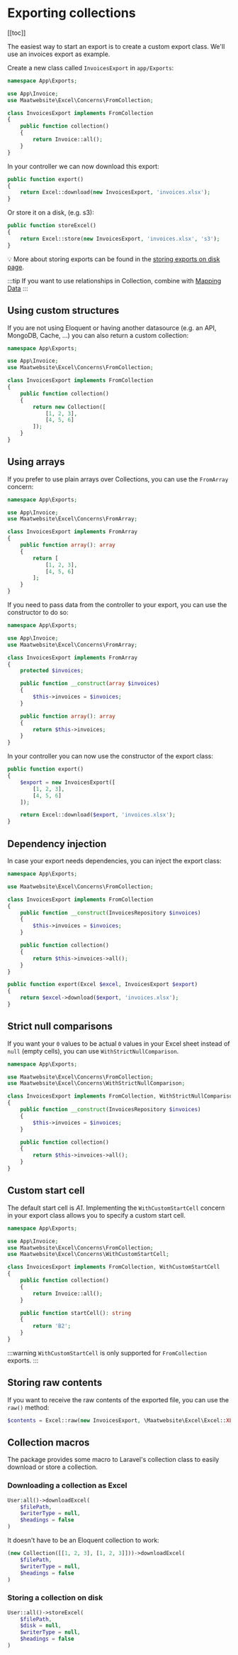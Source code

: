 # Exporting collections

[[toc]]

The easiest way to start an export is to create a custom export class. We'll use an invoices export as example.

Create a new class called `InvoicesExport` in `app/Exports`:

```php
namespace App\Exports;

use App\Invoice;
use Maatwebsite\Excel\Concerns\FromCollection;

class InvoicesExport implements FromCollection
{
    public function collection()
    {
        return Invoice::all();
    }
}
```

In your controller we can now download this export:

```php
public function export() 
{
    return Excel::download(new InvoicesExport, 'invoices.xlsx');
}
```

Or store it on a disk, (e.g. s3):

```php
public function storeExcel() 
{
    return Excel::store(new InvoicesExport, 'invoices.xlsx', 's3');
}
```

:bulb: More about storing exports can be found in the [storing exports on disk page](/3.1/exports/store.html).

:::tip
If you want to use relationships in Collection, combine with [Mapping Data](/3.1/exports/mapping.html)
:::

## Using custom structures

If you are not using Eloquent or having another datasource (e.g. an API, MongoDB, Cache, ...) you can also return a custom collection:

```php
namespace App\Exports;

use App\Invoice;
use Maatwebsite\Excel\Concerns\FromCollection;

class InvoicesExport implements FromCollection
{
    public function collection()
    {
        return new Collection([
            [1, 2, 3],
            [4, 5, 6]
        ]);
    }
}
```

## Using arrays

If you prefer to use plain arrays over Collections, you can use the `FromArray` concern:

```php
namespace App\Exports;

use App\Invoice;
use Maatwebsite\Excel\Concerns\FromArray;

class InvoicesExport implements FromArray
{
    public function array(): array
    {
        return [
            [1, 2, 3],
            [4, 5, 6]
        ];
    }
}
```

If you need to pass data from the controller to your export, you can use the constructor to do so:

```php
namespace App\Exports;

use App\Invoice;
use Maatwebsite\Excel\Concerns\FromArray;

class InvoicesExport implements FromArray
{
    protected $invoices;

    public function __construct(array $invoices)
    {
        $this->invoices = $invoices;
    }

    public function array(): array
    {
        return $this->invoices;
    }
}
```

In your controller you can now use the constructor of the export class:

```php
public function export() 
{
    $export = new InvoicesExport([
        [1, 2, 3],
        [4, 5, 6]
    ]);

    return Excel::download($export, 'invoices.xlsx');
}
```

## Dependency injection

In case your export needs dependencies, you can inject the export class:

```php
namespace App\Exports;

use Maatwebsite\Excel\Concerns\FromCollection;

class InvoicesExport implements FromCollection
{
    public function __construct(InvoicesRepository $invoices)
    {
        $this->invoices = $invoices;
    }

    public function collection()
    {
        return $this->invoices->all();
    }
}
```

```php
public function export(Excel $excel, InvoicesExport $export) 
{
    return $excel->download($export, 'invoices.xlsx');
}
```

## Strict null comparisons

If you want your `0` values to be actual `0` values in your Excel sheet instead of `null` (empty cells), you can use `WithStrictNullComparison`.

```php
namespace App\Exports;

use Maatwebsite\Excel\Concerns\FromCollection;
use Maatwebsite\Excel\Concerns\WithStrictNullComparison;

class InvoicesExport implements FromCollection, WithStrictNullComparison
{
    public function __construct(InvoicesRepository $invoices)
    {
        $this->invoices = $invoices;
    }

    public function collection()
    {
        return $this->invoices->all();
    }
}
```

## Custom start cell
The default start cell is _A1_. Implementing the `WithCustomStartCell` concern in your export class allows you to specify a custom start cell.

```php
namespace App\Exports;

use App\Invoice;
use Maatwebsite\Excel\Concerns\FromCollection;
use Maatwebsite\Excel\Concerns\WithCustomStartCell;

class InvoicesExport implements FromCollection, WithCustomStartCell
{
    public function collection()
    {
        return Invoice::all();
    }

    public function startCell(): string
    {
        return 'B2';
    }
}
```

:::warning
`WithCustomStartCell` is only supported for `FromCollection` exports.
:::

## Storing raw contents

If you want to receive the raw contents of the exported file, you can use the `raw()` method:

```php
$contents = Excel::raw(new InvoicesExport, \Maatwebsite\Excel\Excel::XLSX);
```

## Collection macros

The package provides some macro to Laravel's collection class to easily download or store a collection.

### Downloading a collection as Excel

```php
User:all()->downloadExcel(
    $filePath,
    $writerType = null,
    $headings = false
)
```

It doesn't have to be an Eloquent collection to work:


```php
(new Collection([[1, 2, 3], [1, 2, 3]]))->downloadExcel(
    $filePath,
    $writerType = null,
    $headings = false
)
```

### Storing a collection on disk

```php
User::all()->storeExcel(
    $filePath,
    $disk = null,
    $writerType = null,
    $headings = false
)
```
